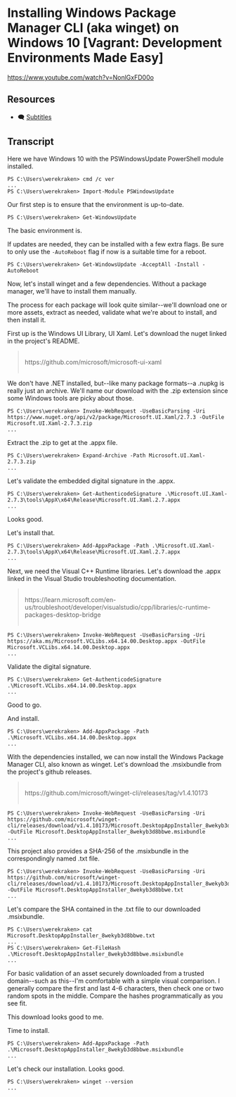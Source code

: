 # Installing Windows Package Manager CLI (aka winget) on Windows 10 [Vagrant: Development Environments Made Easy]

https://www.youtube.com/watch?v=NonlGxFD00o

## Resources

* 🗨 [Subtitles](subtitles.srt)

## Transcript

Here we have Windows 10 with the PSWindowsUpdate PowerShell module installed.
```
PS C:\Users\werekraken> cmd /c ver
...
PS C:\Users\werekraken> Import-Module PSWindowsUpdate
```

Our first step is to ensure that the environment is up-to-date.
```
PS C:\Users\werekraken> Get-WindowsUpdate
```
The basic environment is.

If updates are needed, they can be installed with a few extra flags. Be sure to only use the `-AutoReboot` flag if now is a suitable time for a reboot.
```
PS C:\Users\werekraken> Get-WindowsUpdate -AcceptAll -Install -AutoReboot
```

Now, let's install winget and a few dependencies. Without a package manager, we'll have to install them manually.

The process for each package will look quite similar--we'll download one or more assets, extract as needed, validate what we're about to install, and then install it.

First up is the Windows UI Library, UI Xaml. Let's download the nuget linked in the project's README.

> <br>
> https://github.com/microsoft/microsoft-ui-xaml
> <br><br>

We don't have .NET installed, but--like many package formats--a .nupkg is really just an archive. We'll name our download with the .zip extension since some Windows tools are picky about those.
```
PS C:\Users\werekraken> Invoke-WebRequest -UseBasicParsing -Uri https://www.nuget.org/api/v2/package/Microsoft.UI.Xaml/2.7.3 -OutFile Microsoft.UI.Xaml-2.7.3.zip
...
```

Extract the .zip to get at the .appx file.
```
PS C:\Users\werekraken> Expand-Archive -Path Microsoft.UI.Xaml-2.7.3.zip
...
```

Let's validate the embedded digital signature in the .appx.
```
PS C:\Users\werekraken> Get-AuthenticodeSignature .\Microsoft.UI.Xaml-2.7.3\tools\AppX\x64\Release\Microsoft.UI.Xaml.2.7.appx
...
```
Looks good.

Let's install that.
```
PS C:\Users\werekraken> Add-AppxPackage -Path .\Microsoft.UI.Xaml-2.7.3\tools\AppX\x64\Release\Microsoft.UI.Xaml.2.7.appx
...
```

Next, we need the Visual C++ Runtime libraries. Let's download the .appx linked in the Visual Studio troubleshooting documentation.
> <br>
> https://learn.microsoft.com/en-us/troubleshoot/developer/visualstudio/cpp/libraries/c-runtime-packages-desktop-bridge
> <br><br>

```
PS C:\Users\werekraken> Invoke-WebRequest -UseBasicParsing -Uri https://aka.ms/Microsoft.VCLibs.x64.14.00.Desktop.appx -OutFile Microsoft.VCLibs.x64.14.00.Desktop.appx
...
```

Validate the digital signature.
```
PS C:\Users\werekraken> Get-AuthenticodeSignature .\Microsoft.VCLibs.x64.14.00.Desktop.appx
...
```
Good to go.

And install.
```
PS C:\Users\werekraken> Add-AppxPackage -Path .\Microsoft.VCLibs.x64.14.00.Desktop.appx
...
```

With the dependencies installed, we can now install the Windows Package Manager CLI, also known as winget. Let's download the .msixbundle from the project's github releases.
> <br>
> https://github.com/microsoft/winget-cli/releases/tag/v1.4.10173
> <br><br>

```
PS C:\Users\werekraken> Invoke-WebRequest -UseBasicParsing -Uri https://github.com/microsoft/winget-cli/releases/download/v1.4.10173/Microsoft.DesktopAppInstaller_8wekyb3d8bbwe.msixbundle -OutFile Microsoft.DesktopAppInstaller_8wekyb3d8bbwe.msixbundle
...
```

This project also provides a SHA-256 of the .msixbundle in the correspondingly named .txt file.
```
PS C:\Users\werekraken> Invoke-WebRequest -UseBasicParsing -Uri https://github.com/microsoft/winget-cli/releases/download/v1.4.10173/Microsoft.DesktopAppInstaller_8wekyb3d8bbwe.txt -OutFile Microsoft.DesktopAppInstaller_8wekyb3d8bbwe.txt
...
```

Let's compare the SHA contained in the .txt file to our downloaded .msixbundle.
```
PS C:\Users\werekraken> cat Microsoft.DesktopAppInstaller_8wekyb3d8bbwe.txt
...
PS C:\Users\werekraken> Get-FileHash .\Microsoft.DesktopAppInstaller_8wekyb3d8bbwe.msixbundle
...
```
For basic validation of an asset securely downloaded from a trusted domain--such as this--I'm comfortable with a simple visual comparison. I generally compare the first and last 4-6 characters, then check one or two random spots in the middle. Compare the hashes programmatically as you see fit.

This download looks good to me.

Time to install.
```
PS C:\Users\werekraken> Add-AppxPackage -Path .\Microsoft.DesktopAppInstaller_8wekyb3d8bbwe.msixbundle
...
```

Let's check our installation. Looks good.
```
PS C:\Users\werekraken> winget --version
...
```
